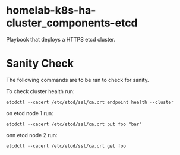 # homelab-k8s-ha-cluster_components-etcd
Playbook that deploys a HTTPS etcd cluster.

# Sanity Check

The following commands are to be ran to check for sanity.

To check cluster health run:

```
etcdctl --cacert /etc/etcd/ssl/ca.crt endpoint health --cluster
```

on etcd node 1 run:

```
etcdctl --cacert /etc/etcd/ssl/ca.crt put foo "bar"
```

onn etcd node 2 run:

```
etcdctl --cacert /etc/etcd/ssl/ca.crt get foo
```
